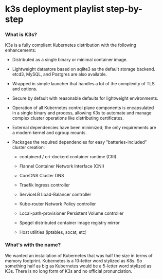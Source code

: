 # k3s deployment playlist step-by-step

### What is K3s?

K3s is a fully compliant Kubernetes distribution with the following enhancements:

- Distributed as a single binary or minimal container image.

- Lightweight datastore based on sqlite3 as the default storage backend. etcd3, MySQL, and Postgres are also available.

- Wrapped in simple launcher that handles a lot of the complexity of TLS and options.

- Secure by default with reasonable defaults for lightweight environments.

- Operation of all Kubernetes control plane components is encapsulated in a single binary and process, allowing K3s to
  automate and manage complex cluster operations like distributing certificates.

- External dependencies have been minimized; the only requirements are a modern kernel and cgroup mounts.

- Packages the required dependencies for easy "batteries-included" cluster creation:

    - containerd / cri-dockerd container runtime (CRI)

    - Flannel Container Network Interface (CNI)

    - CoreDNS Cluster DNS

    - Traefik Ingress controller

    - ServiceLB Load-Balancer controller

    - Kube-router Network Policy controller

    - Local-path-provisioner Persistent Volume controller

    - Spegel distributed container image registry mirror

    - Host utilities (iptables, socat, etc)

### What's with the name?

We wanted an installation of Kubernetes that was half the size in terms of memory footprint. Kubernetes is a 10-letter
word stylized as K8s. So something half as big as Kubernetes would be a 5-letter word stylized as K3s. There is no long
form of K3s and no official pronunciation.